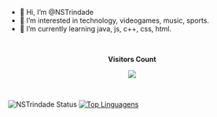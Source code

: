 - 👋 Hi, I’m @NSTrindade
- 👀 I’m interested in technology, videogames, music, sports.
- 🌱 I’m currently learning java, js, c++, css, html.

<div align="center">
<br><p align="centre"><b>Visitors Count</b></p>  
<p align="center"><img align="center" src="https://profile-counter.glitch.me/{NSTrindade}/count.svg" /></p> 
<br>
</div>

![NSTrindade Status](https://github-readme-stats.vercel.app/api?username=nstrindade&show_icons=true)
[![Top Linguagens](https://github-readme-stats.vercel.app/api/top-langs/?username=nstrindade&layout=compact)](https://github.com/anuraghazra/github-readme-stats)


